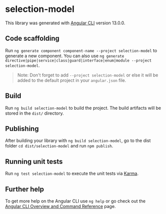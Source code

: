 # selection-model

This library was generated with [Angular CLI](https://github.com/angular/angular-cli) version 13.0.0.

## Code scaffolding

Run `ng generate component component-name --project selection-model` to generate a new component. You can also use `ng generate directive|pipe|service|class|guard|interface|enum|module --project selection-model`.
> Note: Don't forget to add `--project selection-model` or else it will be added to the default project in your `angular.json` file.

## Build

Run `ng build selection-model` to build the project. The build artifacts will be stored in the `dist/` directory.

## Publishing

After building your library with `ng build selection-model`, go to the dist folder `cd dist/selection-model` and run `npm publish`.

## Running unit tests

Run `ng test selection-model` to execute the unit tests via [Karma](https://karma-runner.github.io).

## Further help

To get more help on the Angular CLI use `ng help` or go check out the [Angular CLI Overview and Command Reference](https://angular.io/cli) page.
